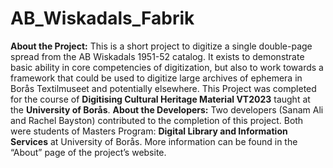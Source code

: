 # AB_Wiskadals_Fabrik
**About the Project:**
This is a short project to digitize a single double-page spread from the AB Wiskadals 1951-52 catalog. It exists to demonstrate basic ability in core competencies of digitization, but also to work towards a framework that could be used to digitize large archives of ephemera in Borås Textilmuseet and potentially elsewhere. This Project was completed for the course of **Digitising Cultural Heritage Material VT2023** taught at the **University of Borås**. 
**About the Developers:**
Two developers (Sanam Ali and Rachel Bayston) contributed to the completion of this project. Both were students of Masters Program: **Digital Library and Information Services** at University of Borås. More information can be found in the “About” page of the project’s website. 

